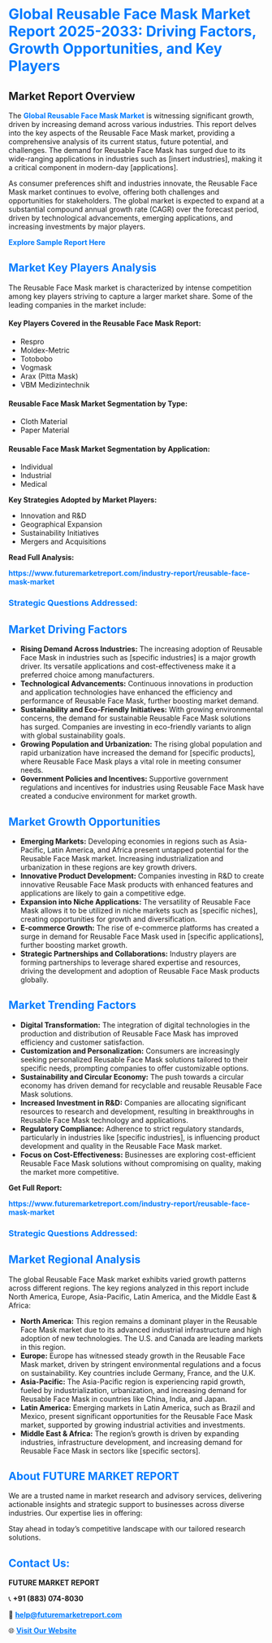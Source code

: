 <h1 style="color: #007BFF;">Global Reusable Face Mask Market Report 2025-2033: Driving Factors, Growth Opportunities, and Key Players</h1>

<section id="overview">
<h2>Market Report Overview</h2>
<p>The <a href="https://www.futuremarketreport.com/industry-report/reusable-face-mask-market" style="color: #007BFF; text-decoration: none;"><strong>Global Reusable Face Mask Market</strong></a> is witnessing significant growth, driven by increasing demand across various industries. This report delves into the key aspects of the Reusable Face Mask market, providing a comprehensive analysis of its current status, future potential, and challenges. The demand for Reusable Face Mask has surged due to its wide-ranging applications in industries such as [insert industries], making it a critical component in modern-day [applications].</p>
<p>As consumer preferences shift and industries innovate, the Reusable Face Mask market continues to evolve, offering both challenges and opportunities for stakeholders. The global market is expected to expand at a substantial compound annual growth rate (CAGR) over the forecast period, driven by technological advancements, emerging applications, and increasing investments by major players.</p>
</section>

<section id="overview">
<p><a href="https://www.futuremarketreport.com/request-sample/reportId=77678" style="color: #007BFF; text-decoration: none;"><strong>Explore Sample Report Here</strong></a></p>
</section>

<section id="key-players">
<h2 style="color: #007BFF;">Market Key Players Analysis</h2>
<p>The Reusable Face Mask market is characterized by intense competition among key players striving to capture a larger market share. Some of the leading companies in the market include:</p>
<h4>Key Players Covered in the Reusable Face Mask Report:</h4>
<ul><li>Respro</li><li>Moldex-Metric</li><li>Totobobo</li><li>Vogmask</li><li>Arax (Pitta Mask)</li><li>VBM Medizintechnik</li></ul>
<h4>Reusable Face Mask Market Segmentation by Type:</h4>
<ul><li>Cloth Material</li><li>Paper Material</li></ul>

<h4>Reusable Face Mask Market Segmentation by Application:</h4>
<ul><li>Individual</li><li>Industrial</li><li>Medical</li></ul>
<p><strong>Key Strategies Adopted by Market Players:</strong></p>
<ul>
<li>Innovation and R&D</li>
<li>Geographical Expansion</li>
<li>Sustainability Initiatives</li>
<li>Mergers and Acquisitions</li>
</ul>
</section>

<section>
<p><strong>Read Full Analysis: </strong></p><a href="https://www.futuremarketreport.com/industry-report/reusable-face-mask-market" style="color: #007BFF; text-decoration: none;"><strong>https://www.futuremarketreport.com/industry-report/reusable-face-mask-market</strong></a>
<h3 style="color: #007BFF;">Strategic Questions Addressed:</h3>
</section>

<section id="driving-factors">
<h2 style="color: #007BFF;">Market Driving Factors</h2>
<ul>
<li><strong>Rising Demand Across Industries:</strong> The increasing adoption of Reusable Face Mask in industries such as [specific industries] is a major growth driver. Its versatile applications and cost-effectiveness make it a preferred choice among manufacturers.</li>
<li><strong>Technological Advancements:</strong> Continuous innovations in production and application technologies have enhanced the efficiency and performance of Reusable Face Mask, further boosting market demand.</li>
<li><strong>Sustainability and Eco-Friendly Initiatives:</strong> With growing environmental concerns, the demand for sustainable Reusable Face Mask solutions has surged. Companies are investing in eco-friendly variants to align with global sustainability goals.</li>
<li><strong>Growing Population and Urbanization:</strong> The rising global population and rapid urbanization have increased the demand for [specific products], where Reusable Face Mask plays a vital role in meeting consumer needs.</li>
<li><strong>Government Policies and Incentives:</strong> Supportive government regulations and incentives for industries using Reusable Face Mask have created a conducive environment for market growth.</li>
</ul>
</section>

<section id="growth-opportunities">
<h2 style="color: #007BFF;">Market Growth Opportunities</h2>
<ul>
<li><strong>Emerging Markets:</strong> Developing economies in regions such as Asia-Pacific, Latin America, and Africa present untapped potential for the Reusable Face Mask market. Increasing industrialization and urbanization in these regions are key growth drivers.</li>
<li><strong>Innovative Product Development:</strong> Companies investing in R&D to create innovative Reusable Face Mask products with enhanced features and applications are likely to gain a competitive edge.</li>
<li><strong>Expansion into Niche Applications:</strong> The versatility of Reusable Face Mask allows it to be utilized in niche markets such as [specific niches], creating opportunities for growth and diversification.</li>
<li><strong>E-commerce Growth:</strong> The rise of e-commerce platforms has created a surge in demand for Reusable Face Mask used in [specific applications], further boosting market growth.</li>
<li><strong>Strategic Partnerships and Collaborations:</strong> Industry players are forming partnerships to leverage shared expertise and resources, driving the development and adoption of Reusable Face Mask products globally.</li>
</ul>
</section>

<section id="trending-factors">
<h2 style="color: #007BFF;">Market Trending Factors</h2>
<ul>
<li><strong>Digital Transformation:</strong> The integration of digital technologies in the production and distribution of Reusable Face Mask has improved efficiency and customer satisfaction.</li>
<li><strong>Customization and Personalization:</strong> Consumers are increasingly seeking personalized Reusable Face Mask solutions tailored to their specific needs, prompting companies to offer customizable options.</li>
<li><strong>Sustainability and Circular Economy:</strong> The push towards a circular economy has driven demand for recyclable and reusable Reusable Face Mask solutions.</li>
<li><strong>Increased Investment in R&D:</strong> Companies are allocating significant resources to research and development, resulting in breakthroughs in Reusable Face Mask technology and applications.</li>
<li><strong>Regulatory Compliance:</strong> Adherence to strict regulatory standards, particularly in industries like [specific industries], is influencing product development and quality in the Reusable Face Mask market.</li>
<li><strong>Focus on Cost-Effectiveness:</strong> Businesses are exploring cost-efficient Reusable Face Mask solutions without compromising on quality, making the market more competitive.</li>
</ul>
</section>

<section>
<p><strong>Get Full Report: </strong></p><a href="https://www.futuremarketreport.com/industry-report/reusable-face-mask-market" style="color: #007BFF; text-decoration: none;"><strong>https://www.futuremarketreport.com/industry-report/reusable-face-mask-market</strong></a>
<h3 style="color: #007BFF;">Strategic Questions Addressed:</h3>
</section>


<section id="regional-analysis">
<h2 style="color: #007BFF;">Market Regional Analysis</h2>
<p>The global Reusable Face Mask market exhibits varied growth patterns across different regions. The key regions analyzed in this report include North America, Europe, Asia-Pacific, Latin America, and the Middle East & Africa:</p>
<ul>
<li><strong>North America:</strong> This region remains a dominant player in the Reusable Face Mask market due to its advanced industrial infrastructure and high adoption of new technologies. The U.S. and Canada are leading markets in this region.</li>
<li><strong>Europe:</strong> Europe has witnessed steady growth in the Reusable Face Mask market, driven by stringent environmental regulations and a focus on sustainability. Key countries include Germany, France, and the U.K.</li>
<li><strong>Asia-Pacific:</strong> The Asia-Pacific region is experiencing rapid growth, fueled by industrialization, urbanization, and increasing demand for Reusable Face Mask in countries like China, India, and Japan.</li>
<li><strong>Latin America:</strong> Emerging markets in Latin America, such as Brazil and Mexico, present significant opportunities for the Reusable Face Mask market, supported by growing industrial activities and investments.</li>
<li><strong>Middle East & Africa:</strong> The region’s growth is driven by expanding industries, infrastructure development, and increasing demand for Reusable Face Mask in sectors like [specific sectors].</li>
</ul>
</section>

<footer>
<h2 style="color: #007BFF;">About FUTURE MARKET REPORT</h2>
<p>We are a trusted name in market research and advisory services, delivering actionable insights and strategic support to businesses across diverse industries. Our expertise lies in offering:</p>

<p>Stay ahead in today’s competitive landscape with our tailored research solutions.</p>

<h2 style="color: #007BFF;">Contact Us:</h2>
<p><strong>FUTURE MARKET REPORT</strong></p>
<p>📞 <strong>+91 (883) 074-8030</strong></p>
<p>📧 <strong><a href="mailto:help@futuremarketreport.com" style="color: #007BFF;">help@futuremarketreport.com</a></strong></p>
<p>🌐 <strong><a href="https://www.futuremarketreport.com/" style="color: #007BFF;">Visit Our Website</a></strong></p>
</footer>